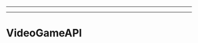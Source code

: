 -----------------------------------------------------------------------------------------
--------------------------------------------------------------------------------------------------
# VideoGameAPI
